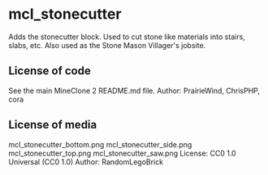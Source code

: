 mcl_stonecutter
===============
Adds the stonecutter block. Used to cut stone like materials into stairs, slabs, etc. Also used as the Stone Mason Villager's jobsite.

License of code
---------------
See the main MineClone 2 README.md file.
Author: PrairieWind, ChrisPHP, cora

License of media
----------------
mcl_stonecutter_bottom.png
mcl_stonecutter_side.png
mcl_stonecutter_top.png
mcl_stonecutter_saw.png
License: CC0 1.0 Universal (CC0 1.0)
Author: RandomLegoBrick
